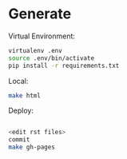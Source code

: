 Generate
========

Virtual Environment:

```bash
virtualenv .env
source .env/bin/activate
pip install -r requirements.txt
```

Local:

```bash
make html
```

Deploy:

```bash

<edit rst files>
commit
make gh-pages
```
